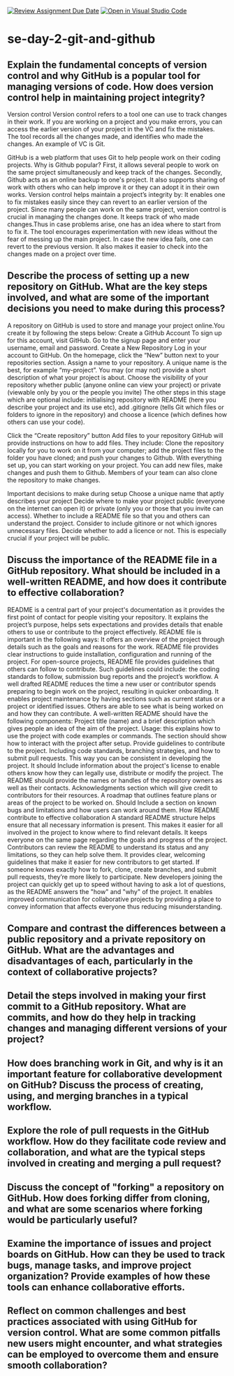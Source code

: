 [![Review Assignment Due Date](https://classroom.github.com/assets/deadline-readme-button-22041afd0340ce965d47ae6ef1cefeee28c7c493a6346c4f15d667ab976d596c.svg)](https://classroom.github.com/a/8wgCKhpZ)
[![Open in Visual Studio Code](https://classroom.github.com/assets/open-in-vscode-2e0aaae1b6195c2367325f4f02e2d04e9abb55f0b24a779b69b11b9e10269abc.svg)](https://classroom.github.com/online_ide?assignment_repo_id=18480513&assignment_repo_type=AssignmentRepo)
# se-day-2-git-and-github
## Explain the fundamental concepts of version control and why GitHub is a popular tool for managing versions of code. How does version control help in maintaining project integrity?
Version control 
Version control refers to a tool one can use to track changes in their work. If you are working on a project and you make errors, you can access the earlier version of your project in the VC and fix the mistakes. The tool records all the changes made, and identifies who made the changes. An example of VC is Git.

GitHub is a web platform that uses Git to help people work on their coding projects. Why is Github popular? First, it allows several people to work on the same project simultaneously and keep track of the changes. Secondly, Github acts as an online backup to one's project. It also supports sharing of work with others who can help improve it or they can adopt it in their own works. 
Version control helps maintain a project’s integrity by:
It enables one to fix mistakes easily since they can revert to an earlier version of the project. 
Since many people can work on the same project, version control is crucial in managing the changes done. It keeps track of who made changes.Thus in case problems arise, one has an idea where to start from to fix it.
The tool encourages experimentation with new ideas without the fear of messing up the main project. In case the new idea fails, one can revert to the previous version.
It also makes it easier to check into the changes made on a project over time.


## Describe the process of setting up a new repository on GitHub. What are the key steps involved, and what are some of the important decisions you need to make during this process?
A repository on GitHub  is used to store and manage your project online.You create it by following the steps below:
Create a GitHub Account
To sign up for this account, visit GitHub. Go to the signup page and enter your username, email and password.
Create a New Repository
Log in your account to GitHub. 
On the homepage, click the “New” button next to your repositories section.
Assign a name to your repository. A unique name is the best, for example “my-project”.
You may (or may not) provide a short description of what your project is about. 
Choose the visibility of your repository whether public (anyone online can view your project) or private (viewable only by you or the people you invite)
The other steps in this stage which are optional include: initialising repository with README (here you describe your project and its use etc), add .gitignore (tells Git which files or folders to ignore in the repository) and choose a licence (which defines how others can use your code).


Click the “Create repository” button
Add files to your repository 
GitHub will provide instructions on how to add files. They include: Clone the repository locally for you to work on it from your computer; add the project files to the folder you have cloned; and push your changes to Github.
With everything set up, you can start working on your project. You can add new files, make changes and push them to Github. Members of your team can also clone the repository to make changes.

Important decisions to make during setup
Choose a unique name that aptly describes your project
Decide where to make your project public (everyone on the internet can open it) or private (only you or those that you invite can access).
Whether to include a README file so that you and others can understand the project.
Consider to include gitinore or not which ignores unnecessary files.
Decide whether to add a licence or not. This is especially crucial if your project will be public.


## Discuss the importance of the README file in a GitHub repository. What should be included in a well-written README, and how does it contribute to effective collaboration?

README is a central part of your project's documentation as it provides the first point of contact for people visiting your repository. It explains the project’s purpose, helps sets expectations and provides details that enable others to use or contribute to the project effectively.
README file is important in the following ways:
It offers an overview of the project through details such as the goals and reasons for the work.
README file provides clear instructions to guide installation, configuration and running of the project.
For open-source projects, README file provides guidelines that others can follow to contribute. Such guidelines could include: the coding standards to follow, submission bug reports and the project’s workflow.
A well drafted README reduces the time a new user or contributor spends preparing to begin work on the project, resulting in quicker onboarding.
It enables project maintenance by having sections such as current status or a project or identified issues. Others are able to see what is being worked on and how they can contribute.
A well-written README should have the following components:
Project title (name) and a brief description which gives people an idea of the aim of the project.
Usage: this explains how to use the project with code examples or commands. The section should show how to interact with the project after setup.
Provide guidelines to contribute to the project. Including code standards, branching strategies, and how to submit pull requests. This way you can be consistent in developing the project.
It should Include information about the project's license to enable others know how they can legally use, distribute or modify the project.
The README should provide the names or handles of the repository owners as well as their contacts. 
Acknowledgments section which will give credit to contributors for their resources.
 A roadmap that outlines feature plans or areas of the project to be worked on.
Should Include a section on known bugs and limitations and how users can work around them.
How README contribute to effective collaboration
A standard README structure helps ensure that all necessary information is present. This makes it easier for all  involved in the project to know where to find relevant details.
It keeps everyone on the same page regarding the goals and progress of the project. Contributors can review the README to understand its status and any limitations, so they can help solve them.
 It provides clear, welcoming guidelines that make it easier for new contributors to get started. If someone knows exactly how to fork, clone, create branches, and submit pull requests, they’re more likely to participate.
New developers joining the project can quickly get up to speed without having to ask a lot of questions, as the README answers the "how" and "why" of the project.
It enables improved communication for collaborative projects by providing a place to convey information that affects everyone thus reducing misunderstanding.


## Compare and contrast the differences between a public repository and a private repository on GitHub. What are the advantages and disadvantages of each, particularly in the context of collaborative projects?

## Detail the steps involved in making your first commit to a GitHub repository. What are commits, and how do they help in tracking changes and managing different versions of your project?

## How does branching work in Git, and why is it an important feature for collaborative development on GitHub? Discuss the process of creating, using, and merging branches in a typical workflow.

## Explore the role of pull requests in the GitHub workflow. How do they facilitate code review and collaboration, and what are the typical steps involved in creating and merging a pull request?

## Discuss the concept of "forking" a repository on GitHub. How does forking differ from cloning, and what are some scenarios where forking would be particularly useful?

## Examine the importance of issues and project boards on GitHub. How can they be used to track bugs, manage tasks, and improve project organization? Provide examples of how these tools can enhance collaborative efforts.

## Reflect on common challenges and best practices associated with using GitHub for version control. What are some common pitfalls new users might encounter, and what strategies can be employed to overcome them and ensure smooth collaboration?
